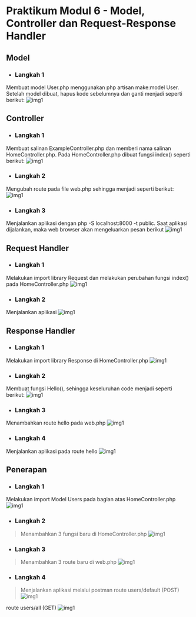 # Praktikum Modul 6 - Model, Controller dan Request-Response Handler

## Model
* ### Langkah 1
Membuat model User.php menggunakan php artisan make:model User. Setelah model dibuat, hapus kode sebelumnya dan ganti menjadi seperti berikut:
![img1](../screenshot/6-2.png)

## Controller
* ### Langkah 1
Membuat salinan ExampleController.php dan memberi nama salinan HomeController.php. Pada HomeController.php dibuat fungsi index() seperti berikut:
![img1](../screenshot/6-1b.png)
* ### Langkah 2
Mengubah route pada file web.php sehingga menjadi seperti berikut:
![img1](../screenshot/6-2b.png)
* ### Langkah 3
Menjalankan aplikasi dengan php -S localhost:8000 -t public. Saat aplikasi dijalankan, maka web browser akan mengeluarkan pesan berikut
![img1](../screenshot/6-3b.png)

## Request Handler
* ### Langkah 1
Melakukan import library Request dan melakukan perubahan fungsi index() pada HomeController.php
![img1](../screenshot/6-1c2.png)
* ### Langkah 2
Menjalankan aplikasi
![img1](../screenshot/6-2c.png)

## Response Handler
* ### Langkah 1
Melakukan import library Response di HomeController.php
![img1](../screenshot/6-1d.png)
* ### Langkah 2
Membuat fungsi Hello(), sehingga keseluruhan code menjadi seperti berikut:
![img1](../screenshot/6-2d.png)
* ### Langkah 3
Menambahkan route hello pada web.php
![img1](../screenshot/6-3d.png)
* ### Langkah 4
Menjalankan aplikasi pada route hello
![img1](../screenshot/6-4d.png)

## Penerapan
* ### Langkah 1
Melakukan import Model Users pada bagian atas HomeController.php
![img1](../screenshot/6-1e.png)
* ### Langkah 2
> Menambahkan 3 fungsi baru di HomeController.php
![img1](../screenshot/6-2e.png)
* ### Langkah 3
> Menambahkan 3 route baru di web.php
![img1](../screenshot/6-3e.png)
* ### Langkah 4
> Menjalankan aplikasi melalui postman
route users/default (POST)
![img1](../screenshot/6-4e1.png)

route users/all (GET)
![img1](../screenshot/6-4e2.png)

